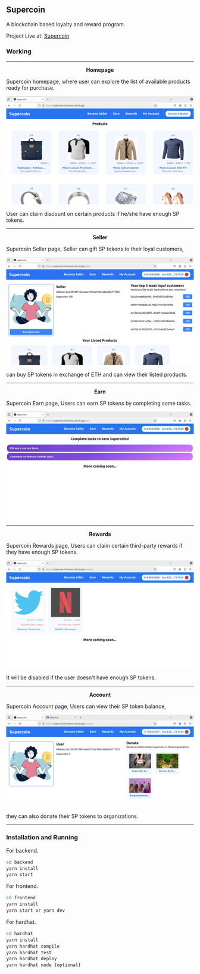 ## Supercoin
A blockchain based loyalty and reward program.

Project Live at: [Supercoin](supercoin-frontend.vercel.app)

### Working

---

<center><b>Homepage</b></center>

Supercoin homepage, where user can explore the list of available products ready for purchase.  

![Homepage](screenshots/sp_home.png)

User can claim discount on certain products if he/she have enough SP tokens.

---
<center><b>Seller</b></center>

Supercoin Seller page, Seller can gift SP tokens to their loyal customers, 

![Homepage](screenshots/sp_seller.png)

can buy SP tokens in exchange of ETH and can view their listed products.

---
<center><b>Earn</b></center>

Supercoin Earn page, Users can earn SP tokens by completing some tasks.

![Homepage](screenshots/sp_earn.png)

---
<center><b>Rewards</b></center>

Supercoin Rewards page, Users can claim certain third-party rewards if they have enough SP tokens.

![Homepage](screenshots/sp_rewards.png)

It will be disabled if the user doesn't have enough SP tokens.

---
<center><b>Account</b></center>

Supercoin Account page, Users can view their SP token balance,

![Homepage](screenshots/sp_account.png)

they can also donate their SP tokens to organizations.

---

### Installation and Running

For backend.
```sh
cd backend
yarn install
yarn start
```

For frontend.
```sh
cd frontend
yarn install
yarn start or yarn dev
```

For hardhat.
```sh
cd hardhat
yarn install
yarn hardhat compile
yarn hardhat test
yarn hardhat deploy
yarn hardhat node (optional)
```